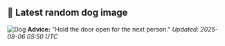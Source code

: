 ## 🐶 Latest random dog image
![Dog](https://images.dog.ceo/breeds/mastiff-indian/Indian_Mastiff.jpg)
**Advice:** "Hold the door open for the next person."
*Updated: 2025-08-06 05:50 UTC*
